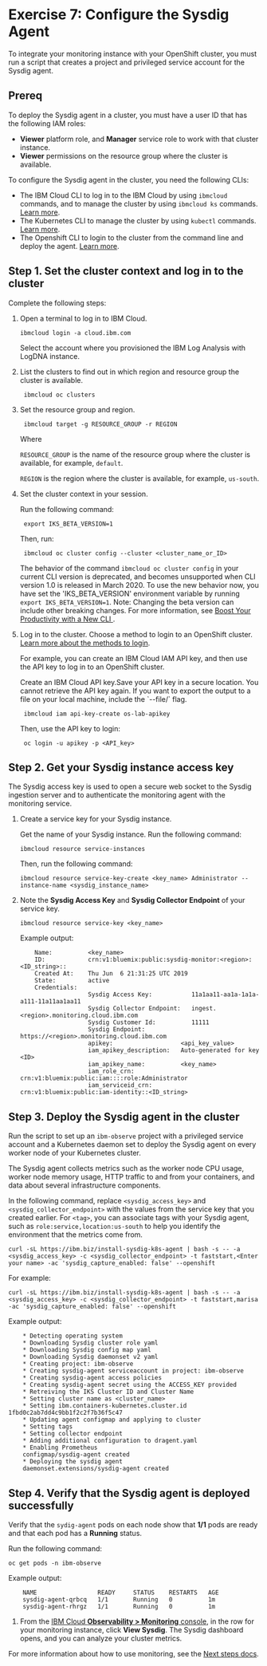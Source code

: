 # Exercise 7: Configure the Sysdig Agent

To integrate your monitoring instance with your OpenShift cluster, you must run a script that creates a project and privileged service account for the Sysdig agent.

## Prereq

To deploy the Sysdig agent in a cluster, you must have a user ID that has the following IAM roles:

* **Viewer** platform role, and **Manager** service role to work with that cluster instance.
* **Viewer** permissions on the resource group where the cluster is available.

To configure the Sysdig agent in the cluster, you need the following CLIs:

* The IBM Cloud CLI to log in to the IBM Cloud by using `ibmcloud` commands, and to manage the cluster by using `ibmcloud ks` commands. [Learn more](/docs/containers?topic=containers-cs_cli_install/README.md#cs_cli_install_steps).
* The Kubernetes CLI to manage the cluster by using `kubectl` commands. [Learn more](/docs/containers?topic=containers-cs_cli_install/README.md#kubectl).
* The Openshift CLI to login to the cluster from the command line and deploy the agent. [Learn more](/docs/openshift?topic=openshift-openshift-cli/README.md).

## Step 1. Set the cluster context and log in to the cluster

Complete the following steps:

1. Open a terminal to log in to IBM Cloud.

   ```text
   ibmcloud login -a cloud.ibm.com
   ```

   Select the account where you provisioned the IBM Log Analysis with LogDNA instance.

2. List the clusters to find out in which region and resource group the cluster is available.

   ```text
    ibmcloud oc clusters
   ```

3. Set the resource group and region.

   ```text
    ibmcloud target -g RESOURCE_GROUP -r REGION
   ```

   Where

   `RESOURCE_GROUP` is the name of the resource group where the cluster is available, for example, `default`.

   `REGION` is the region where the cluster is available, for example, `us-south`.

4. Set the cluster context in your session.

   Run the following command:

   ```text
    export IKS_BETA_VERSION=1
   ```

   Then, run:

   ```text
    ibmcloud oc cluster config --cluster <cluster_name_or_ID>
   ```

   The behavior of the command `ibmcloud oc cluster config` in your current CLI version is deprecated, and becomes unsupported when CLI version 1.0 is released in March 2020. To use the new behavior now, you have set the 'IKS\_BETA\_VERSION' environment variable by running `export IKS_BETA_VERSION=1`. Note: Changing the beta version can include other breaking changes. For more information, see [Boost Your Productivity with a New CLI ](http://ibm.biz/iks-cli-v1).

5. Log in to the cluster. Choose a method to login to an OpenShift cluster. [Learn more about the methods to login](/docs/openshift?topic=openshift-access_cluster/README.md#access_automation).

   For example, you can create an IBM Cloud IAM API key, and then use the API key to log in to an OpenShift cluster.

   Create an IBM Cloud API key.Save your API key in a secure location. You cannot retrieve the API key again. If you want to export the output to a file on your local machine, include the \`--file/\` flag.

   ```text
    ibmcloud iam api-key-create os-lab-apikey
   ```

   Then, use the API key to login:

   ```text
    oc login -u apikey -p <API_key>
   ```

## Step 2. Get your Sysdig instance access key

The Sysdig access key is used to open a secure web socket to the Sysdig ingestion server and to authenticate the monitoring agent with the monitoring service.

1. Create a service key for your Sysdig instance.

   Get the name of your Sysdig instance. Run the following command:

   ```text
   ibmcloud resource service-instances
   ```

   Then, run the following command:

   ```text
   ibmcloud resource service-key-create <key_name> Administrator --instance-name <sysdig_instance_name>
   ```

2. Note the **Sysdig Access Key** and **Sysdig Collector Endpoint** of your service key.

   ```text
   ibmcloud resource service-key <key_name>
   ```

   Example output:

   ```text
       Name:          <key_name>  
       ID:            crn:v1:bluemix:public:sysdig-monitor:<region>:<ID_string>::    
       Created At:    Thu Jun  6 21:31:25 UTC 2019   
       State:         active   
       Credentials:                                   
                      Sysdig Access Key:           11a1aa11-aa1a-1a1a-a111-11a11aa1aa11      
                      Sysdig Collector Endpoint:   ingest.<region>.monitoring.cloud.ibm.com      
                      Sysdig Customer Id:          11111      
                      Sysdig Endpoint:             https://<region>.monitoring.cloud.ibm.com  
                      apikey:                   <api_key_value>      
                      iam_apikey_description:   Auto-generated for key <ID>     
                      iam_apikey_name:          <key_name>       
                      iam_role_crn:             crn:v1:bluemix:public:iam::::role:Administrator      
                      iam_serviceid_crn:        crn:v1:bluemix:public:iam-identity::<ID_string>
   ```

## Step 3. Deploy the Sysdig agent in the cluster

Run the script to set up an `ibm-observe` project with a privileged service account and a Kubernetes daemon set to deploy the Sysdig agent on every worker node of your Kubernetes cluster.

The Sysdig agent collects metrics such as the worker node CPU usage, worker node memory usage, HTTP traffic to and from your containers, and data about several infrastructure components.

In the following command, replace `<sysdig_access_key>` and `<sysdig_collector_endpoint>` with the values from the service key that you created earlier. For `<tag>`, you can associate tags with your Sysdig agent, such as `role:service,location:us-south` to help you identify the environment that the metrics come from.

```text
curl -sL https://ibm.biz/install-sysdig-k8s-agent | bash -s -- -a <sysdig_access_key> -c <sysdig_collector_endpoint> -t faststart,<Enter your name> -ac 'sysdig_capture_enabled: false' --openshift
```

For example:

```text
curl -sL https://ibm.biz/install-sysdig-k8s-agent | bash -s -- -a <sysdig_access_key> -c <sysdig_collector_endpoint> -t faststart,marisa -ac 'sysdig_capture_enabled: false' --openshift
```

Example output:

```text
    * Detecting operating system
    * Downloading Sysdig cluster role yaml
    * Downloading Sysdig config map yaml
    * Downloading Sysdig daemonset v2 yaml
    * Creating project: ibm-observe
    * Creating sysdig-agent serviceaccount in project: ibm-observe
    * Creating sysdig-agent access policies
    * Creating sysdig-agent secret using the ACCESS_KEY provided
    * Retreiving the IKS Cluster ID and Cluster Name
    * Setting cluster name as <cluster_name>
    * Setting ibm.containers-kubernetes.cluster.id 1fbd0c2ab7dd4c9bb1f2c2f7b36f5c47
    * Updating agent configmap and applying to cluster
    * Setting tags
    * Setting collector endpoint
    * Adding additional configuration to dragent.yaml
    * Enabling Prometheus
    configmap/sysdig-agent created
    * Deploying the sysdig agent
    daemonset.extensions/sysdig-agent created
```

## Step 4. Verify that the Sysdig agent is deployed successfully

Verify that the `sydig-agent` pods on each node show that **1/1** pods are ready and that each pod has a **Running** status.

Run the following command:

```text
oc get pods -n ibm-observe
```

Example output:

```text
    NAME                 READY     STATUS    RESTARTS   AGE
    sysdig-agent-qrbcq   1/1       Running   0          1m
    sysdig-agent-rhrgz   1/1       Running   0          1m
```

1. From the [IBM Cloud **Observability &gt; Monitoring** console](https://cloud.ibm.com/observe/logging), in the row for your monitoring instance, click **View Sysdig**. The Sysdig dashboard opens, and you can analyze your cluster metrics.

For more information about how to use monitoring, see the [Next steps docs](/docs/services/Monitoring-with-Sysdig?topic=Sysdig-kubernetes_cluster/README.md#kubernetes_cluster_next_steps).

